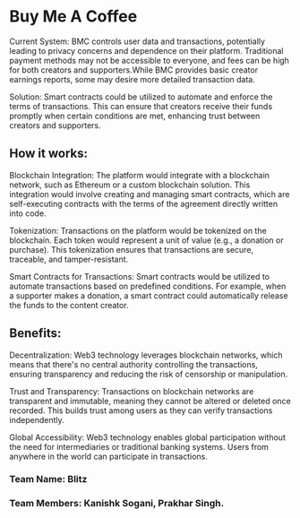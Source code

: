 # Buy Me A Coffee

Current System:  BMC controls user data and transactions, potentially leading to privacy concerns and dependence on their platform. Traditional payment methods may not be accessible to everyone, and fees can be high for both creators and supporters.While BMC provides basic creator earnings reports, some may desire more detailed transaction data.

Solution: Smart contracts could be utilized to automate and enforce the terms of transactions. This can ensure that creators receive their funds promptly when certain conditions are met, enhancing trust between creators and supporters.

## How it works: 

Blockchain Integration: The platform would integrate with a blockchain network, such as Ethereum or a custom blockchain solution. This integration would involve creating and managing smart contracts, which are self-executing contracts with the terms of the agreement directly written into code.

Tokenization: Transactions on the platform would be tokenized on the blockchain. Each token would represent a unit of value (e.g., a donation or purchase). This tokenization ensures that transactions are secure, traceable, and tamper-resistant.

Smart Contracts for Transactions: Smart contracts would be utilized to automate transactions based on predefined conditions. For example, when a supporter makes a donation, a smart contract could automatically release the funds to the content creator.

## Benefits: 
Decentralization: Web3 technology leverages blockchain networks, which means that there's no central authority controlling the transactions, ensuring transparency and reducing the risk of censorship or manipulation.

Trust and Transparency: Transactions on blockchain networks are transparent and immutable, meaning they cannot be altered or deleted once recorded. This builds trust among users as they can verify transactions independently.

Global Accessibility: Web3 technology enables global participation without the need for intermediaries or traditional banking systems. Users from anywhere in the world can participate in transactions.

### Team Name: Blitz
### Team Members: Kanishk Sogani, Prakhar Singh.
